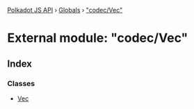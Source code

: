 [Polkadot JS API](../README.md) › [Globals](../globals.md) › ["codec/Vec"](_codec_vec_.md)

# External module: "codec/Vec"

## Index

### Classes

* [Vec](../classes/_codec_vec_.vec.md)

